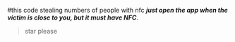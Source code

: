 #this code stealing numbers of people with nfc
***just open the app when the victim is close to you, but it must have NFC***.
>star please
